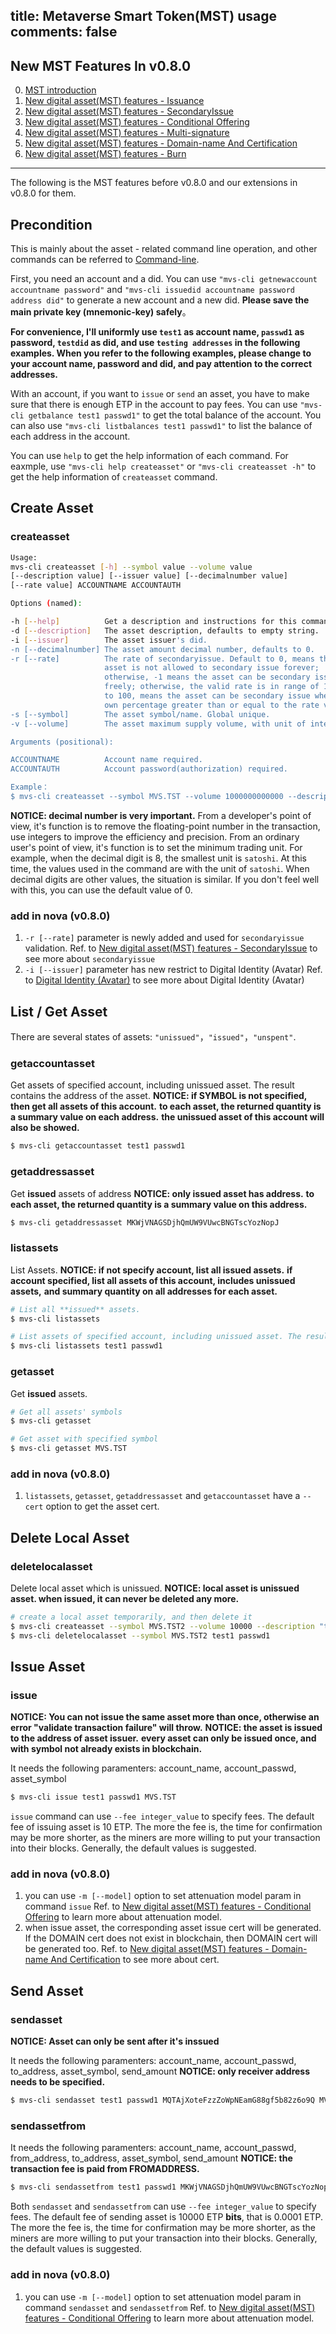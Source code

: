 title: Metaverse Smart Token(MST) usage
comments: false
---


## New MST Features In v0.8.0
0. [MST introduction](https://docs.mvs.org/developers/da-index.html)
1. [New digital asset(MST) features - Issuance](https://docs.mvs.org/developers/da-issue.html)
2. [New digital asset(MST) features - SecondaryIssue](https://docs.mvs.org/developers/da-secondary-issue.html)
3. [New digital asset(MST) features - Conditional Offering](https://docs.mvs.org/developers/da-attenuation.html)
4. [New digital asset(MST) features - Multi-signature](https://docs.mvs.org/developers/da-multi-sig.html)
5. [New digital asset(MST) features - Domain-name And Certification](https://docs.mvs.org/developers/da-certification.html)
6. [New digital asset(MST) features - Burn](https://docs.mvs.org/developers/da-burn.html)

***
The following is the MST features before v0.8.0 and our extensions in v0.8.0 for them.

## Precondition

This is mainly about the asset - related command line operation, and other commands can be referred to [Command-line](command-line.html).

First, you need an account and a did. You can use `"mvs-cli getnewaccount accountname password"` and `"mvs-cli issuedid accountname password address did"` to generate a new account and a new did. **Please save the main private key (mnemonic-key) safely**。

**For convenience, I'll uniformly use `test1` as account name, `passwd1` as password, `testdid` as did, and use `testing addresses` in the following examples. When you refer to the following examples, please change to your account name, password and did, and pay attention to the correct addresses.**

With an account, if you want to `issue` or `send` an asset, you have to make sure that there is enough ETP in the account to pay fees. You can use `"mvs-cli getbalance test1 passwd1"` to get the total balance of the account. You can also use `"mvs-cli listbalances test1 passwd1"` to list the balance of each address in the account.

You can use `help` to get the help information of each command. For eaxmple, use `"mvs-cli help createasset"` or `"mvs-cli createasset -h"` to get the help information of `createasset` command.

## Create Asset
### createasset

```bash
Usage:
mvs-cli createasset [-h] --symbol value --volume value
[--description value] [--issuer value] [--decimalnumber value]
[--rate value] ACCOUNTNAME ACCOUNTAUTH

Options (named):

-h [--help]          Get a description and instructions for this command.
-d [--description]   The asset description, defaults to empty string.
-i [--issuer]        The asset issuer's did.
-n [--decimalnumber] The asset amount decimal number, defaults to 0.
-r [--rate]          The rate of secondaryissue. Default to 0, means the
                     asset is not allowed to secondary issue forever;
                     otherwise, -1 means the asset can be secondary issue
                     freely; otherwise, the valid rate is in range of 1
                     to 100, means the asset can be secondary issue when
                     own percentage greater than or equal to the rate value.
-s [--symbol]        The asset symbol/name. Global unique.
-v [--volume]        The asset maximum supply volume, with unit of integer bits.

Arguments (positional):

ACCOUNTNAME          Account name required.
ACCOUNTAUTH          Account password(authorization) required.

Example：
$ mvs-cli createasset --symbol MVS.TST --volume 1000000000000 --description "testing asset of MVS" --issuer testdid --decimalnumber 8 --rate 30 test1 passwd1
```
**NOTICE: decimal number is very important.**
From a developer's point of view, it's function is to remove the floating-point number in the transaction, use integers to improve the efficiency and precision.
From an ordinary user's point of view, it's function is to set the minimum trading unit. For example, when the decimal digit is 8, the smallest unit is `satoshi`. At this time, the values used in the command are with the unit of `satoshi`.
When decimal digits are other values, the situation is similar. If you don't feel well with this, you can use the default value of 0.

### add in nova (v0.8.0)
1. `-r [--rate]` parameter is newly added and used for `secondaryissue` validation.
Ref. to [New digital asset(MST) features - SecondaryIssue](https://docs.mvs.org/developers/da-secondary-issue.html) to see more about `secondaryissue`
2. `-i [--issuer]` parameter has new restrict to Digital Identity (Avatar)
Ref. to [Digital Identity (Avatar)](https://docs.mvs.org/developers/di-index.html) to see more about Digital Identity (Avatar)

## List / Get Asset
There are several states of assets: `"unissued"`，`"issued"`，`"unspent"`.

### getaccountasset
Get assets of specified account, including unissued asset. The result contains the address of the asset.
**NOTICE: if SYMBOL is not specified, then get all assets of this account.**
**to each asset, the returned quantity is a summary value on each address.**
**the unissued asset of this account will also be showed.**
```bash
$ mvs-cli getaccountasset test1 passwd1
```

### getaddressasset
Get **issued** assets of address
**NOTICE: only issued asset has address.**
**to each asset, the returned quantity is a summary value on this address.**
```bash
$ mvs-cli getaddressasset MKWjVNAGSDjhQmUW9VUwcBNGTscYozNopJ
```

### listassets
List Assets.
**NOTICE: if not specify account, list all issued assets.**
**if account specified, list all assets of this account, includes unissued assets,**
**and summary quantity on all addresses for each asset.**
```bash
# List all **issued** assets.
$ mvs-cli listassets

# List assets of specified account, including unissued asset. The result does not contain the address of the asset.
$ mvs-cli listassets test1 passwd1
```

### getasset
Get **issued** assets.
```bash
# Get all assets' symbols
$ mvs-cli getasset

# Get asset with specified symbol
$ mvs-cli getasset MVS.TST
```

### add in nova (v0.8.0)
1. `listassets`, `getasset`, `getaddressasset` and `getaccountasset` have a `--cert` option to get the asset cert.

## Delete Local Asset
### deletelocalasset
Delete local asset which is unissued.
**NOTICE: local asset is unissued asset. when issued, it can never be deleted any more.**
```bash
# create a local asset temporarily, and then delete it
$ mvs-cli createasset --symbol MVS.TST2 --volume 10000 --description "temp testing asset of MVS" --issuer testdid --decimalnumber 0 test1 passwd1
$ mvs-cli deletelocalasset --symbol MVS.TST2 test1 passwd1
```

## Issue Asset
### issue
**NOTICE: You can not issue the same asset more than once, otherwise an error "validate transaction failure" will throw.**
**NOTICE: the asset is issued to the address of asset issuer.**
**every asset can only be issued once, and with symbol not already exists in blockchain.**

It needs the following paramenters: account_name, account_passwd, asset_symbol
```bash
$ mvs-cli issue test1 passwd1 MVS.TST
```
`issue` command can use `--fee integer_value` to specify fees. The default fee of issuing asset is 10 ETP. The more the fee is, the time for confirmation may be more shorter, as the miners are more willing to put your transaction into their blocks. Generally, the default values is suggested.

### add in nova (v0.8.0)
1. you can use `-m [--model]` option to set attenuation model param in command `issue`
Ref. to [New digital asset(MST) features - Conditional Offering](https://docs.mvs.org/developers/da-attenuation.html) to learn more about attenuation model.
2. when issue asset, the corresponding asset issue cert will be generated. If the DOMAIN cert does not exist in blockchain, then DOMAIN cert will be generated too.
Ref. to [New digital asset(MST) features - Domain-name And Certification](https://docs.mvs.org/developers/da-certification.html) to see more about cert.

## Send Asset
### sendasset
**NOTICE: Asset can only be sent after it's inssued**

It needs the following paramenters: account_name, account_passwd, to_address, asset_symbol, send_amount
**NOTICE: only receiver address needs to be specified.**
```bash
$ mvs-cli sendasset test1 passwd1 MQTAjXoteFzzZoWpNEamG88gf5b82z6o9Q MVS.TST 100
```

### sendassetfrom
It needs the following paramenters: account_name, account_passwd, from_address, to_address, asset_symbol, send_amount
**NOTICE: the transaction fee is paid from FROMADDRESS.**
```bash
$ mvs-cli sendassetfrom test1 passwd1 MKWjVNAGSDjhQmUW9VUwcBNGTscYozNopJ MQTAjXoteFzzZoWpNEamG88gf5b82z6o9Q MVS.TST 900
```
Both `sendasset` and `sendassetfrom` can use `--fee integer_value` to specify fees. The default fee of sending asset is 10000 ETP **bits**, that is 0.0001 ETP. The more the fee is, the time for confirmation may be more shorter, as the miners are more willing to put your transaction into their blocks. Generally, the default values is suggested.

### add in nova (v0.8.0)
1. you can use `-m [--model]` option to set attenuation model param in command `sendasset` and `sendassetfrom`
Ref. to [New digital asset(MST) features - Conditional Offering](https://docs.mvs.org/developers/da-attenuation.html) to learn more about attenuation model.


